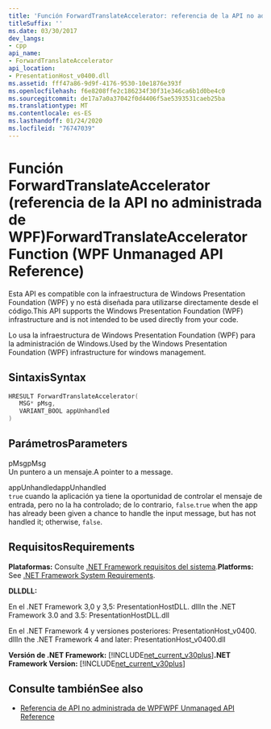```yaml
---
title: 'Función ForwardTranslateAccelerator: referencia de la API no administrada de WPF'
titleSuffix: ''
ms.date: 03/30/2017
dev_langs:
- cpp
api_name:
- ForwardTranslateAccelerator
api_location:
- PresentationHost_v0400.dll
ms.assetid: fff47a86-9d9f-4176-9530-10e1876e393f
ms.openlocfilehash: f6e8208ffe2c186234f30f31e346ca6b1d0be4c0
ms.sourcegitcommit: de17a7a0a37042f0d4406f5ae5393531caeb25ba
ms.translationtype: MT
ms.contentlocale: es-ES
ms.lasthandoff: 01/24/2020
ms.locfileid: "76747039"
---
```

# <a name="forwardtranslateaccelerator-function-wpf-unmanaged-api-reference"></a><span data-ttu-id="c9605-102">Función ForwardTranslateAccelerator (referencia de la API no administrada de WPF)</span><span class="sxs-lookup"><span data-stu-id="c9605-102">ForwardTranslateAccelerator Function (WPF Unmanaged API Reference)</span></span>
<span data-ttu-id="c9605-103">Esta API es compatible con la infraestructura de Windows Presentation Foundation (WPF) y no está diseñada para utilizarse directamente desde el código.</span><span class="sxs-lookup"><span data-stu-id="c9605-103">This API supports the Windows Presentation Foundation (WPF) infrastructure and is not intended to be used directly from your code.</span></span>  
  
 <span data-ttu-id="c9605-104">Lo usa la infraestructura de Windows Presentation Foundation (WPF) para la administración de Windows.</span><span class="sxs-lookup"><span data-stu-id="c9605-104">Used by the Windows Presentation Foundation (WPF) infrastructure for windows management.</span></span>  
  
## <a name="syntax"></a><span data-ttu-id="c9605-105">Sintaxis</span><span class="sxs-lookup"><span data-stu-id="c9605-105">Syntax</span></span>  
  
```cpp  
HRESULT ForwardTranslateAccelerator(  
   MSG* pMsg,   
   VARIANT_BOOL appUnhandled  
)  
```  
  
## <a name="parameters"></a><span data-ttu-id="c9605-106">Parámetros</span><span class="sxs-lookup"><span data-stu-id="c9605-106">Parameters</span></span>  
 <span data-ttu-id="c9605-107">pMsg</span><span class="sxs-lookup"><span data-stu-id="c9605-107">pMsg</span></span>  
 <span data-ttu-id="c9605-108">Un puntero a un mensaje.</span><span class="sxs-lookup"><span data-stu-id="c9605-108">A pointer to a message.</span></span>  
  
 <span data-ttu-id="c9605-109">appUnhandled</span><span class="sxs-lookup"><span data-stu-id="c9605-109">appUnhandled</span></span>  
 <span data-ttu-id="c9605-110">`true` cuando la aplicación ya tiene la oportunidad de controlar el mensaje de entrada, pero no la ha controlado; de lo contrario, `false`.</span><span class="sxs-lookup"><span data-stu-id="c9605-110">`true` when the app has already been given a chance to handle the input message, but has not handled it; otherwise, `false`.</span></span>  
  
## <a name="requirements"></a><span data-ttu-id="c9605-111">Requisitos</span><span class="sxs-lookup"><span data-stu-id="c9605-111">Requirements</span></span>  
 <span data-ttu-id="c9605-112">**Plataformas:** Consulte [.NET Framework requisitos del sistema](../../get-started/system-requirements.md).</span><span class="sxs-lookup"><span data-stu-id="c9605-112">**Platforms:** See [.NET Framework System Requirements](../../get-started/system-requirements.md).</span></span>  
  
 <span data-ttu-id="c9605-113">**DLL**</span><span class="sxs-lookup"><span data-stu-id="c9605-113">**DLL:**</span></span>  
  
 <span data-ttu-id="c9605-114">En el .NET Framework 3,0 y 3,5: PresentationHostDLL. dll</span><span class="sxs-lookup"><span data-stu-id="c9605-114">In the .NET Framework 3.0 and 3.5: PresentationHostDLL.dll</span></span>  
  
 <span data-ttu-id="c9605-115">En el .NET Framework 4 y versiones posteriores: PresentationHost_v0400. dll</span><span class="sxs-lookup"><span data-stu-id="c9605-115">In the .NET Framework 4 and later: PresentationHost_v0400.dll</span></span>  
  
 <span data-ttu-id="c9605-116">**Versión de .NET Framework:** [!INCLUDE[net_current_v30plus](../../../../includes/net-current-v30plus-md.md)]</span><span class="sxs-lookup"><span data-stu-id="c9605-116">**.NET Framework Version:** [!INCLUDE[net_current_v30plus](../../../../includes/net-current-v30plus-md.md)]</span></span>  
  
## <a name="see-also"></a><span data-ttu-id="c9605-117">Consulte también</span><span class="sxs-lookup"><span data-stu-id="c9605-117">See also</span></span>

- [<span data-ttu-id="c9605-118">Referencia de API no administrada de WPF</span><span class="sxs-lookup"><span data-stu-id="c9605-118">WPF Unmanaged API Reference</span></span>](wpf-unmanaged-api-reference.md)
